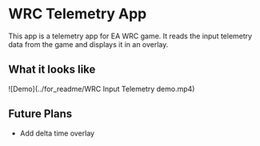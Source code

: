 # WRC Telemetry App

This app is a telemetry app for EA WRC game. It reads the input telemetry data from the game and displays it in an overlay.

## What it looks like
![Demo](../for_readme/WRC Input Telemetry demo.mp4)

## Future Plans
- Add delta time overlay
